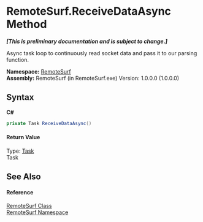 # RemoteSurf.ReceiveDataAsync Method 
 _**\[This is preliminary documentation and is subject to change.\]**_

Async task loop to continuously read socket data and pass it to our parsing function.

**Namespace:**&nbsp;<a href="Documentation.md">RemoteSurf</a><br />**Assembly:**&nbsp;RemoteSurf (in RemoteSurf.exe) Version: 1.0.0.0 (1.0.0.0)

## Syntax

**C#**<br />
``` C#
private Task ReceiveDataAsync()
```


#### Return Value
Type: <a href="http://msdn2.microsoft.com/en-us/library/dd235678" target="_self">Task</a><br />Task

## See Also


#### Reference
<a href="Documentation.md">RemoteSurf Class</a><br /><a href="Documentation.md">RemoteSurf Namespace</a><br />